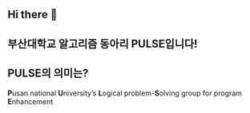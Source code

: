 ## Hi there 👋

## 부산대학교 알고리즘 동아리 PULSE입니다!

## PULSE의 의미는?
**P**usan national **U**niversity’s **L**ogical problem-**S**olving group for program **E**nhancement
